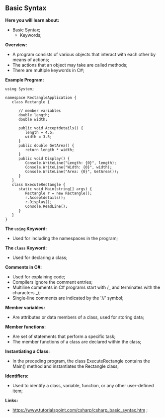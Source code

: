 ## Basic Syntax

**Here you will learn about:**

- Basic Syntax;
   - Keywords;

**Overview:**

- A program consists of various objects that interact with each other by means of actions;
- The actions that an object may take are called methods;
- There are multiple keywords in C#;

**Example Program:**

```
using System;

namespace RectangleApplication {
   class Rectangle {

      // member variables
      double length;
      double width;

      public void Acceptdetails() {
         length = 4.5;
         width = 3.5;
      }
      public double GetArea() {
         return length * width;
      }
      public void Display() {
         Console.WriteLine("Length: {0}", length);
         Console.WriteLine("Width: {0}", width);
         Console.WriteLine("Area: {0}", GetArea());
      }
   }
   class ExecuteRectangle {
      static void Main(string[] args) {
         Rectangle r = new Rectangle();
         r.Acceptdetails();
         r.Display();
         Console.ReadLine();
      }
   }
}
```

**The `using` Keyword:**

- Used for including the namespaces in the program;

**The `class` Keyword:**

- Used for declaring a class;

**Comments in C#:**

- Used for explaining code;
- Compilers ignore the comment entries;
- Multiline comments in C# programs start with /_ and terminates with the characters _/;
- Single-line comments are indicated by the '//' symbol;

**Member variables:**

- Are attributes or data members of a class, used for storing data;

**Member functions:**

- Are set of statements that perform a specific task;
- The member functions of a class are declared within the class;

**Instantiating a Class:**

- In the preceding program, the class ExecuteRectangle contains the Main() method and instantiates the Rectangle class;

**Identifiers:**

- Used to identify a class, variable, function, or any other user-defined item;

**Links:**

- https://www.tutorialspoint.com/csharp/csharp_basic_syntax.htm ;
